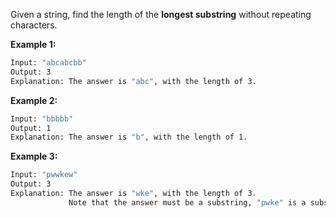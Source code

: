 Given a string, find the length of the **longest substring** without repeating characters.

**Example 1:**

```sh
Input: "abcabcbb"
Output: 3 
Explanation: The answer is "abc", with the length of 3. 
```

**Example 2:**

```sh
Input: "bbbbb"
Output: 1
Explanation: The answer is "b", with the length of 1.
```

**Example 3:**

```sh
Input: "pwwkew"
Output: 3
Explanation: The answer is "wke", with the length of 3. 
             Note that the answer must be a substring, "pwke" is a subsequence and not a substring.
```